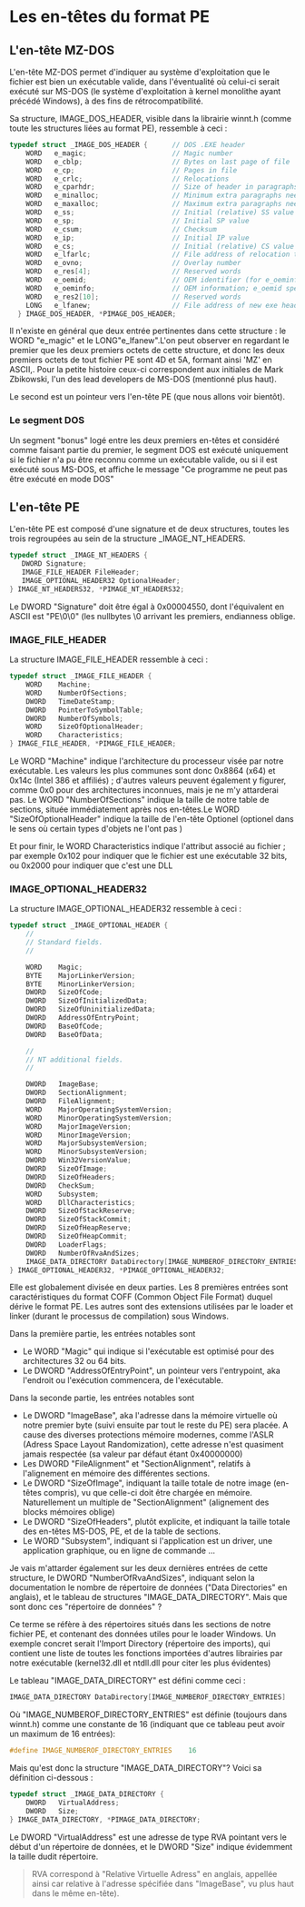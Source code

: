 # Les en-têtes du format PE

## L'en-tête MZ-DOS

L'en-tête MZ-DOS permet d'indiquer au système d'exploitation que le fichier est
bien un exécutable valide, dans l'éventualité où celui-ci serait exécuté sur MS-DOS (le système d'exploitation
à kernel monolithe ayant précédé Windows), à des fins de rétrocompatibilité.

Sa structure, IMAGE_DOS_HEADER, visible dans la librairie winnt.h (comme toute les structures liées au format PE), ressemble à ceci :

```cpp
typedef struct _IMAGE_DOS_HEADER {      // DOS .EXE header
    WORD   e_magic;                     // Magic number
    WORD   e_cblp;                      // Bytes on last page of file
    WORD   e_cp;                        // Pages in file
    WORD   e_crlc;                      // Relocations
    WORD   e_cparhdr;                   // Size of header in paragraphs
    WORD   e_minalloc;                  // Minimum extra paragraphs needed
    WORD   e_maxalloc;                  // Maximum extra paragraphs needed
    WORD   e_ss;                        // Initial (relative) SS value
    WORD   e_sp;                        // Initial SP value
    WORD   e_csum;                      // Checksum
    WORD   e_ip;                        // Initial IP value
    WORD   e_cs;                        // Initial (relative) CS value
    WORD   e_lfarlc;                    // File address of relocation table
    WORD   e_ovno;                      // Overlay number
    WORD   e_res[4];                    // Reserved words
    WORD   e_oemid;                     // OEM identifier (for e_oeminfo)
    WORD   e_oeminfo;                   // OEM information; e_oemid specific
    WORD   e_res2[10];                  // Reserved words
    LONG   e_lfanew;                    // File address of new exe header
  } IMAGE_DOS_HEADER, *PIMAGE_DOS_HEADER;
  ```
  
Il n'existe en général que deux entrée pertinentes dans cette structure : le WORD "e_magic" et le LONG"e_lfanew".L'on peut observer en regardant le premier que les deux premiers octets de cette structure, et donc les deux premiers octets de tout fichier PE sont 4D et 5A, formant ainsi 'MZ' en ASCII,.
Pour la petite histoire ceux-ci correspondent aux initiales de Mark Zbikowski, l'un des lead developers de MS-DOS (mentionné plus haut).

Le second est un pointeur vers l'en-tête PE (que nous allons voir bientôt).
 
 ### Le segment DOS
 
 Un segment "bonus" logé entre les deux premiers en-têtes et considéré comme faisant partie du premier, le segment DOS est exécuté uniquement si le fichier n'a pu être reconnu comme un exécutable valide, ou si il est exécuté sous MS-DOS, et affiche le message "Ce programme ne peut pas être exécuté en mode DOS"
 
 ## L'en-tête PE
 
 L'en-tête PE est composé d'une signature et de deux structures, toutes les trois regroupées au sein de la structure _IMAGE_NT_HEADERS.
 
 ```cpp
 typedef struct _IMAGE_NT_HEADERS {
    DWORD Signature;
    IMAGE_FILE_HEADER FileHeader;
    IMAGE_OPTIONAL_HEADER32 OptionalHeader;
} IMAGE_NT_HEADERS32, *PIMAGE_NT_HEADERS32;
```

Le DWORD "Signature" doit être égal à 0x00004550, dont l'équivalent en ASCII est "PE\0\0" (les nullbytes \0 arrivant les premiers, endianness oblige.

### IMAGE_FILE_HEADER

La structure IMAGE_FILE_HEADER ressemble à ceci :

```cpp
typedef struct _IMAGE_FILE_HEADER {
    WORD    Machine;
    WORD    NumberOfSections;
    DWORD   TimeDateStamp;
    DWORD   PointerToSymbolTable;
    DWORD   NumberOfSymbols;
    WORD    SizeOfOptionalHeader;
    WORD    Characteristics;
} IMAGE_FILE_HEADER, *PIMAGE_FILE_HEADER;
```

Le WORD "Machine" indique l'architecture du processeur visée par notre exécutable. Les valeurs les plus communes sont donc 0x8864 (x64) et 0x14c (Intel 386 et affiliés) ; d'autres valeurs
peuvent également y figurer, comme 0x0 pour des architectures inconnues, mais je ne m'y attarderai pas. Le WORD "NumberOfSections" indique la taille de notre table de sections, située immédiatement après nos en-têtes.Le WORD "SizeOfOptionalHeader" indique la taille de l'en-tête Optionel (optionel dans le sens où certain types d'objets ne l'ont pas )

Et pour finir, le WORD Characteristics indique l'attribut associé au fichier ; par exemple 0x102 pour indiquer que le fichier est une exécutable 32 bits, ou 0x2000 pour indiquer que c'est une DLL


### IMAGE_OPTIONAL_HEADER32

La structure IMAGE_OPTIONAL_HEADER32 ressemble à ceci :

```cpp
typedef struct _IMAGE_OPTIONAL_HEADER {
    //
    // Standard fields.
    //

    WORD    Magic;
    BYTE    MajorLinkerVersion;
    BYTE    MinorLinkerVersion;
    DWORD   SizeOfCode;
    DWORD   SizeOfInitializedData;
    DWORD   SizeOfUninitializedData;
    DWORD   AddressOfEntryPoint;
    DWORD   BaseOfCode;
    DWORD   BaseOfData;

    //
    // NT additional fields.
    //

    DWORD   ImageBase;
    DWORD   SectionAlignment;
    DWORD   FileAlignment;
    WORD    MajorOperatingSystemVersion;
    WORD    MinorOperatingSystemVersion;
    WORD    MajorImageVersion;
    WORD    MinorImageVersion;
    WORD    MajorSubsystemVersion;
    WORD    MinorSubsystemVersion;
    DWORD   Win32VersionValue;
    DWORD   SizeOfImage;
    DWORD   SizeOfHeaders;
    DWORD   CheckSum;
    WORD    Subsystem;
    WORD    DllCharacteristics;
    DWORD   SizeOfStackReserve;
    DWORD   SizeOfStackCommit;
    DWORD   SizeOfHeapReserve;
    DWORD   SizeOfHeapCommit;
    DWORD   LoaderFlags;
    DWORD   NumberOfRvaAndSizes;
    IMAGE_DATA_DIRECTORY DataDirectory[IMAGE_NUMBEROF_DIRECTORY_ENTRIES];
} IMAGE_OPTIONAL_HEADER32, *PIMAGE_OPTIONAL_HEADER32;
```

Elle est globalement divisée en deux parties. Les 8 premières entrées sont caractéristiques du format COFF (Common Object File Format) duquel dérive le format PE. Les autres 
sont des extensions utilisées par le loader et linker (durant le processus de compilation) sous Windows.

Dans la première partie, les entrées notables sont 
*	Le WORD "Magic" qui indique si l'exécutable est optimisé pour des architectures 32 ou 64 bits.
*	Le DWORD "AddressOfEntryPoint", un pointeur vers l'entrypoint, aka l'endroit ou l'exécution commencera, de l'exécutable.

Dans la seconde partie, les entrées notables sont 

*	Le DWORD "ImageBase", aka l'adresse dans la mémoire virtuelle où notre premier byte (suivi ensuite par tout le reste du PE) sera placée. A cause des diverses protections mémoire modernes, comme l'ASLR (Adress Space Layout Randomization), cette adresse n'est quasiment jamais respectée (sa valeur par défaut étant 0x40000000)
*	Les DWORD "FileAlignment" et "SectionAlignment", relatifs à l'alignement en mémoire des différentes sections.
*	Le DWORD "SizeOfImage", indiquant la taille totale de notre image (en-têtes compris), vu que celle-ci doit être chargée en mémoire. Naturellement un multiple de "SectionAlignment" (alignement des blocks mémoires oblige)
*	Le DWORD "SizeOfHeaders", plutôt explicite, et indiquant la taille totale des en-têtes MS-DOS, PE, et de la table de sections.
*	Le WORD "Subsystem", indiquant si l'application est un driver, une application graphique, ou en ligne de commande ...



Je vais m'attarder également sur les deux dernières entrées de cette structure, le DWORD "NumberOfRvaAndSizes", indiquant selon la documentation le nombre de répertoire de données ("Data Directories" en anglais), et le tableau de structures "IMAGE_DATA_DIRECTORY". Mais que sont donc ces "répertoire de données" ?

Ce terme se réfère à des répertoires situés dans les sections de notre fichier PE, et contenant des données utiles pour le loader Windows. Un exemple concret serait l'Import Directory (répertoire des imports), qui contient une liste de toutes
les fonctions importées d'autres librairies par notre exécutable (kernel32.dll et ntdll.dll pour citer les plus évidentes)

Le tableau "IMAGE_DATA_DIRECTORY" est défini comme ceci :

```cpp
IMAGE_DATA_DIRECTORY DataDirectory[IMAGE_NUMBEROF_DIRECTORY_ENTRIES]
```


 Où "IMAGE_NUMBEROF_DIRECTORY_ENTRIES" est définie (toujours dans winnt.h) comme une constante de 16 (indiquant que ce tableau peut avoir un maximum de 16 entrées): 
 
```cpp
#define IMAGE_NUMBEROF_DIRECTORY_ENTRIES    16
```
 
 Mais qu'est donc la structure "IMAGE_DATA_DIRECTORY"? Voici sa définition ci-dessous :

```cpp
typedef struct _IMAGE_DATA_DIRECTORY {
    DWORD   VirtualAddress;
    DWORD   Size;
} IMAGE_DATA_DIRECTORY, *PIMAGE_DATA_DIRECTORY;
```

Le DWORD "VirtualAddress" est une adresse de type RVA pointant vers le début d'un répertoire de données, et le DWORD "Size" indique évidemment la taille dudit répertoire.

>RVA correspond à "Relative Virtuelle Adress" en anglais, appellée ainsi car relative à l'adresse spécifiée dans "ImageBase", vu plus haut dans le même en-tête).
